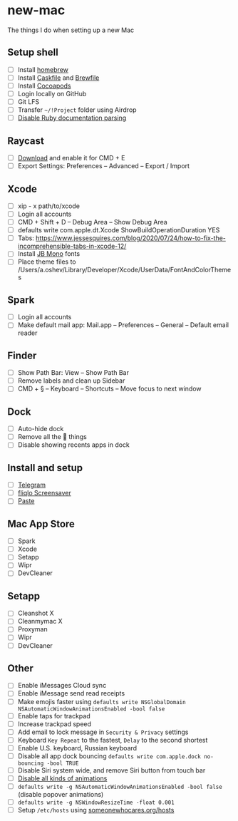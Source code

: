 # new-mac

The things I do when setting up a new Mac

## Setup shell

- [ ] Install [homebrew](https://brew.sh)
- [ ] Install [Caskfile](Caskfile) and [Brewfile](Brewfile)
- [ ] Install [Cocoapods](https://cocoapods.org)
- [ ] Login locally on GitHub
- [ ] Git LFS
- [ ] Transfer `~/!Project` folder using Airdrop
- [ ] [Disable Ruby documentation parsing](http://mts.io/2015/04/19/fix-slow-gem-install/)

## Raycast

- [ ] [Download](https://www.raycast.com) and enable it for CMD + E
- [ ]  Export Settings: Preferences – Advanced – Export / Import

## Xcode

- [ ] xip - x path/to/xcode
- [ ] Login all accounts
- [ ] CMD + Shift + D – Debug Area – Show Debug Area
- [ ] defaults write com.apple.dt.Xcode ShowBuildOperationDuration YES
- [ ] Tabs: https://www.jessesquires.com/blog/2020/07/24/how-to-fix-the-incomprehensible-tabs-in-xcode-12/
- [ ] Install [JB Mono](https://www.jetbrains.com/ru-ru/lp/mono/) fonts
- [ ] Place theme files to /Users/a.oshev/Library/Developer/Xcode/UserData/FontAndColorThemes

## Spark

- [ ] Login all accounts
- [ ] Make default mail app: Mail.app – Preferences – General – Default email reader

## Finder

- [ ] Show Path Bar: View – Show Path Bar
- [ ] Remove labels and clean up Sidebar
- [ ] CMD + § – Keyboard – Shortcuts – Move focus to next window

## Dock

- [ ] Auto-hide dock
- [ ] Remove all the  things
- [ ] Disable showing recents apps in dock

## Install and setup

- [ ] [Telegram](https://itunes.apple.com/us/app/telegram/id747648890?mt=12)
- [ ] [fliqlo Screensaver](https://fliqlo.com)
- [ ] [Paste](https://pasteapp.io)

## Mac App Store

- [ ] Spark
- [ ] Xcode
- [ ] Setapp
- [ ] Wipr
- [ ] DevCleaner

## Setapp

- [ ] Cleanshot X
- [ ] Cleanmymac X
- [ ] Proxyman
- [ ] Wipr
- [ ] DevCleaner

## Other

- [ ] Enable iMessages Cloud sync
- [ ] Enable iMessage send read receipts
- [ ] Make emojis faster using `defaults write NSGlobalDomain NSAutomaticWindowAnimationsEnabled -bool false`
- [ ] Enable taps for trackpad
- [ ] Increase trackpad speed
- [ ] Add email to lock message in `Security & Privacy` settings
- [ ] Keyboard `Key Repeat` to the fastest, `Delay` to the second shortest
- [ ] Enable U.S. keyboard, Russian keyboard
- [ ] Disable all app dock bouncing `defaults write com.apple.dock no-bouncing -bool TRUE`
- [ ] Disable Siri system wide, and remove Siri button from touch bar
- [ ] [Disable all kinds of animations](https://apple.stackexchange.com/questions/14001/how-to-turn-off-all-animations-on-os-x)
- [ ] `defaults write -g NSAutomaticWindowAnimationsEnabled -bool false` (disable popover animations)
- [ ] `defaults write -g NSWindowResizeTime -float 0.001`
- [ ] Setup `/etc/hosts` using [someonewhocares.org/hosts](https://someonewhocares.org/hosts/)

